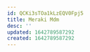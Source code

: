 ```yaml
---
id: QCKi3sTOa1kLzEQV0Fpj5
title: Meraki Mdm
desc: ''
updated: 1642789587292
created: 1642789587292
---
```


